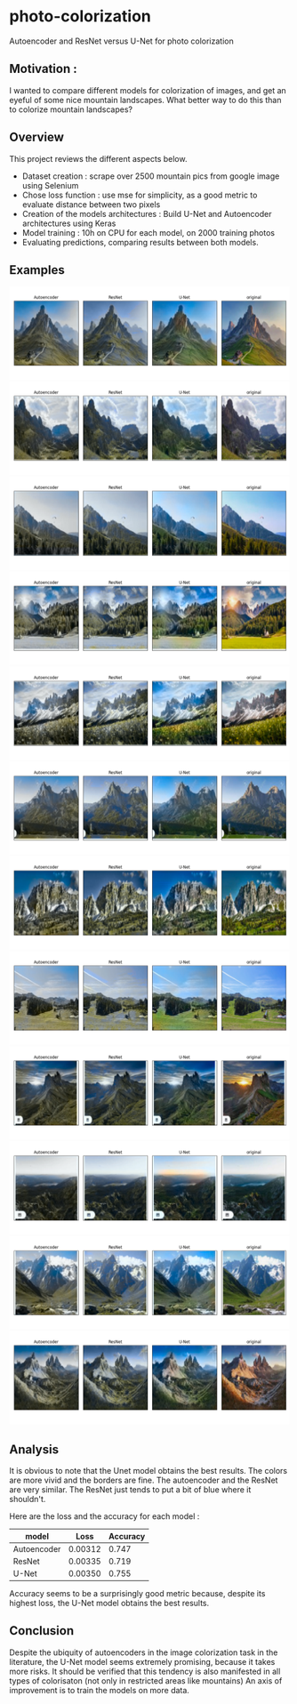 # photo-colorization
Autoencoder and ResNet versus U-Net for photo colorization

## Motivation :
I wanted to compare different models for colorization of images, and get an eyeful of some nice mountain landscapes. What better way to do this than to colorize mountain landscapes?


## Overview
This project reviews the different aspects below.

 - Dataset creation : scrape over 2500 mountain pics from google image using Selenium
 - Chose loss function : use mse for simplicity, as a good metric to evaluate distance between two pixels
 - Creation of the models architectures : Build U-Net and Autoencoder architectures using Keras
 - Model training : 10h on CPU for each model, on 2000 training photos
 - Evaluating predictions, comparing results between both models.

## Examples
<img src=https://github.com/Prevost-Guillaume/photo-colorization/blob/main/images/Figure_1.png>
<img src=https://github.com/Prevost-Guillaume/photo-colorization/blob/main/images/Figure_2.png>
<img src=https://github.com/Prevost-Guillaume/photo-colorization/blob/main/images/Figure_3.png>
<img src=https://github.com/Prevost-Guillaume/photo-colorization/blob/main/images/Figure_4.png>
<img src=https://github.com/Prevost-Guillaume/photo-colorization/blob/main/images/Figure_5.png>
<img src=https://github.com/Prevost-Guillaume/photo-colorization/blob/main/images/Figure_6.png>
<img src=https://github.com/Prevost-Guillaume/photo-colorization/blob/main/images/Figure_7.png>
<img src=https://github.com/Prevost-Guillaume/photo-colorization/blob/main/images/Figure_8.png>
<img src=https://github.com/Prevost-Guillaume/photo-colorization/blob/main/images/Figure_9.png>
<img src=https://github.com/Prevost-Guillaume/photo-colorization/blob/main/images/Figure_10.png>
<img src=https://github.com/Prevost-Guillaume/photo-colorization/blob/main/images/Figure_11.png>
<img src=https://github.com/Prevost-Guillaume/photo-colorization/blob/main/images/Figure_12.png>

## Analysis

It is obvious to note that the Unet model obtains the best results. The colors are more vivid and the borders are fine.
The autoencoder and the ResNet are very similar. The ResNet just tends to put a bit of blue where it shouldn't.

Here are the loss and the accuracy for each model :

| model  | Loss  | Accuracy |
| ------------- | ------------- | ------------- |
| Autoencoder  | 0.00312  | 0.747  |
| ResNet  | 0.00335  | 0.719  |
| U-Net  | 0.00350  | 0.755  |



Accuracy seems to be a surprisingly good metric because, despite its highest loss, the U-Net model obtains the best results.

## Conclusion
Despite the ubiquity of autoencoders in the image colorization task in the literature, the U-Net model seems extremely promising, because it takes more risks. 
It should be verified that this tendency is also manifested in all types of colorisaton (not only in restricted areas like mountains)
An axis of improvement is to train the models on more data.

